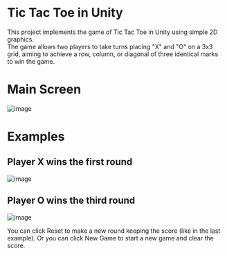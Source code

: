 # Tic Tac Toe in Unity
This project implements the game of Tic Tac Toe in Unity using simple 2D graphics.  
The game allows two players to take turns placing "X" and "O" on a 3x3 grid, aiming to achieve a row, column, or diagonal of three identical marks to win the game.



# Main Screen
![image](https://github.com/susannacifani/TicTacToe-Unity/assets/73530772/ba2ffa47-7349-4f64-9f73-2217ba3cb761)

# Examples
## Player X wins the first round
![image](https://github.com/susannacifani/TicTacToe-Unity/assets/73530772/628e744c-3943-4679-9f34-a686666a1e5b)

## Player O wins the third round
![image](https://github.com/susannacifani/TicTacToe-Unity/assets/73530772/16ab99b7-0a66-46a4-a8e9-6d0429cbc7e8)


You can click Reset to make a new round keeping the score (like in the last example).
Or you can click New Game to start a new game and clear the score.
